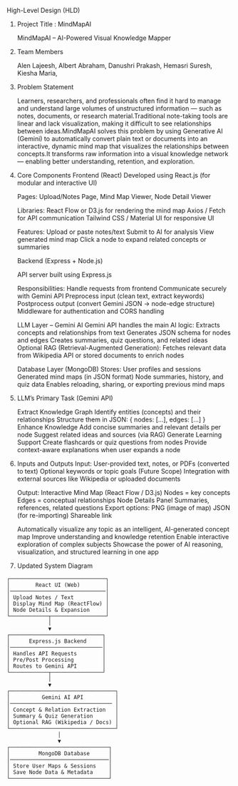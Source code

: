 High-Level Design (HLD)

1. Project Title : MindMapAI 

    MindMapAI – AI-Powered Visual Knowledge Mapper

2. Team Members

    Alen Lajeesh, 
    Albert Abraham, 
    Danushri Prakash, 
    Hemasri Suresh, 
    Kiesha Maria, 

3. Problem Statement

    Learners, researchers, and professionals often find it hard to manage and understand large volumes of unstructured information — such as notes, documents, or research material.Traditional note-taking tools are linear and lack visualization, making it difficult to see relationships between ideas.MindMapAI solves this problem by using Generative AI (Gemini) to automatically convert plain text or documents into an interactive, dynamic mind map that visualizes the relationships between concepts.It transforms raw information into a visual knowledge network — enabling better understanding, retention, and exploration.

4. Core Components
    Frontend (React)
        Developed using React.js (for modular and interactive UI)

    Pages: 
        Upload/Notes Page, Mind Map Viewer, Node Detail Viewer

    Libraries:
        React Flow or D3.js for rendering the mind map
        Axios / Fetch for API communication
        Tailwind CSS / Material UI for responsive UI

    Features:
        Upload or paste notes/text
        Submit to AI for analysis
        View generated mind map
        Click a node to expand related concepts or summaries

    Backend (Express + Node.js)

    API server built using Express.js

    Responsibilities:
        Handle requests from frontend
        Communicate securely with Gemini API
        Preprocess input (clean text, extract keywords)
        Postprocess output (convert Gemini JSON → node-edge structure)
        Middleware for authentication and CORS handling

    LLM Layer – Gemini AI
        Gemini API handles the main AI logic:
            Extracts concepts and relationships from text
            Generates JSON schema for nodes and edges
            Creates summaries, quiz questions, and related ideas
            Optional RAG (Retrieval-Augmented Generation):
            Fetches relevant data from Wikipedia API or stored documents to enrich nodes

    Database Layer (MongoDB)
        Stores:
            User profiles and sessions
            Generated mind maps (in JSON format)
            Node summaries, history, and quiz data
            Enables reloading, sharing, or exporting previous mind maps

5. LLM’s Primary Task (Gemini API)

    Extract Knowledge Graph
    Identify entities (concepts) and their relationships
    Structure them in JSON: { nodes: [...], edges: [...] }
    Enhance Knowledge
    Add concise summaries and relevant details per node
    Suggest related ideas and sources (via RAG)
    Generate Learning Support
    Create flashcards or quiz questions from nodes
    Provide context-aware explanations when user expands a node

6. Inputs and Outputs
    Input:
        User-provided text, notes, or PDFs (converted to text)
        Optional keywords or topic goals
        (Future Scope) Integration with external sources like Wikipedia or uploaded documents

    Output:
        Interactive Mind Map (React Flow / D3.js)
        Nodes = key concepts
        Edges = conceptual relationships
        Node Details Panel
        Summaries, references, related questions
        Export options:
        PNG (image of map)
        JSON (for re-importing)
        Shareable link

    Automatically visualize any topic as an intelligent, AI-generated concept map
    Improve understanding and knowledge retention
    Enable interactive exploration of complex subjects
    Showcase the power of AI reasoning, visualization, and structured learning in one app

8. Updated System Diagram
```
┌──────────────────────────────┐
│        React UI (Web)        │
│──────────────────────────────│
│ Upload Notes / Text          │
│ Display Mind Map (ReactFlow) │
│ Node Details & Expansion     │
└────────────┬─────────────────┘
             │
             ▼
┌─────────────────────────────┐
│      Express.js Backend     │
│─────────────────────────────│ 
│ Handles API Requests        │
│ Pre/Post Processing         │
│ Routes to Gemini API        │
└────────────┬────────────────┘
             │
             ▼
┌─────────────────────────────────┐
│          Gemini AI API          │
│──────────────────────────────── │
│ Concept & Relation Extraction   │
│ Summary & Quiz Generation       │
│ Optional RAG (Wikipedia / Docs) │
└─────────────────────────────────┘
                │
                ▼
┌───────────────────────────────┐
│         MongoDB Database      │
│───────────────────────────────│
│ Store User Maps & Sessions    │
│ Save Node Data & Metadata     │
└───────────────────────────────┘
```
